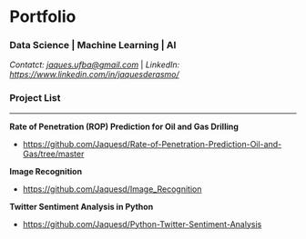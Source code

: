 # Portfolio 

### Data Science | Machine Learning | AI 

*Contatct: jaques.ufba@gmail.com* | *LinkedIn: https://www.linkedin.com/in/jaquesderasmo/*


### Project List
---


**Rate of Penetration (ROP) Prediction for Oil and Gas Drilling**
* https://github.com/Jaquesd/Rate-of-Penetration-Prediction-Oil-and-Gas/tree/master

**Image Recognition**
* https://github.com/Jaquesd/Image_Recognition

**Twitter Sentiment Analysis in Python**
* https://github.com/Jaquesd/Python-Twitter-Sentiment-Analysis






